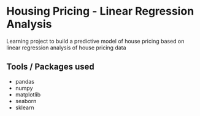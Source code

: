 # Housing Pricing - Linear Regression Analysis

Learning project to build a predictive model of house pricing based on linear regression analysis of house pricing data

## Tools / Packages used
- pandas
- numpy
- matplotlib
- seaborn
- sklearn
